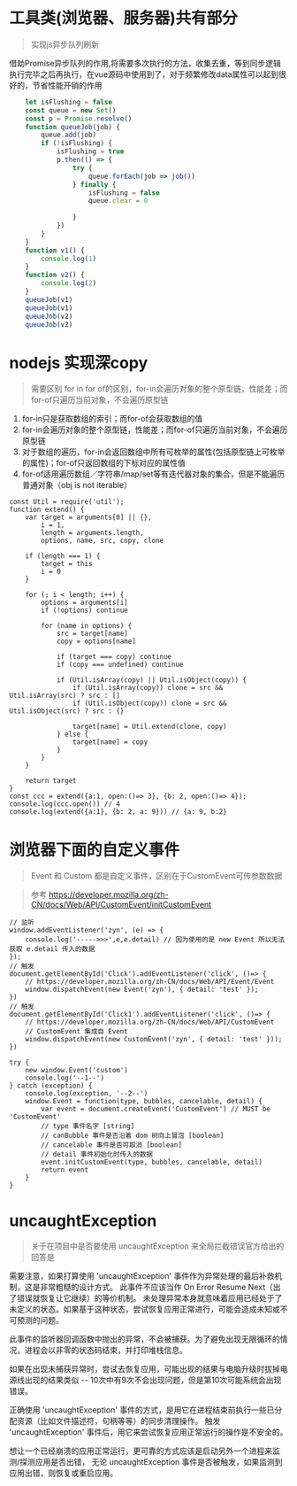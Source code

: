 # 工具类(浏览器、服务器)共有部分

> 实现js异步队列刷新

借助Promise异步队列的作用,将需要多次执行的方法，收集去重，等到同步逻辑执行完毕之后再执行，在vue源码中使用到了，对于频繁修改data属性可以起到很好的，节省性能开销的作用
```javascript
    let isFlushing = false
    const queue = new Set()
    const p = Promise.resolve()
    function queueJob(job) {
        queue.add(job)
        if (!isFlushing) {
            isFlushing = true
            p.then(() => {
                try {
                    queue.forEach(job => job())
                } finally {
                    isFlushing = false
                    queue.clear = 0
                    
                }
            })
        }
    }
    function v1() {
        console.log(1)
    }
    function v2() {
        console.log(2)
    }
    queueJob(v1)
    queueJob(v1)
    queueJob(v2)
    queueJob(v2)
```

# nodejs 实现深copy

> 需要区别 for in for of的区别，for-in会遍历对象的整个原型链，性能差；而for-of只遍历当前对象，不会遍历原型链

1. for-in只是获取数组的索引；而for-of会获取数组的值
2. for-in会遍历对象的整个原型链，性能差；而for-of只遍历当前对象，不会遍历原型链
3. 对于数组的遍历，for-in会返回数组中所有可枚举的属性(包括原型链上可枚举的属性)；for-of只返回数组的下标对应的属性值
4. for-of适用遍历数组／字符串/map/set等有迭代器对象的集合，但是不能遍历普通对象（obj is not iterable）

```code
const Util = require('util');
function extend() {
    var target = arguments[0] || {},
        i = 1,
        length = arguments.length,
        options, name, src, copy, clone

    if (length === 1) {
        target = this
        i = 0
    }

    for (; i < length; i++) {
        options = arguments[i]
        if (!options) continue

        for (name in options) {
            src = target[name]
            copy = options[name]

            if (target === copy) continue
            if (copy === undefined) continue

            if (Util.isArray(copy) || Util.isObject(copy)) {
                if (Util.isArray(copy)) clone = src && Util.isArray(src) ? src : []
                if (Util.isObject(copy)) clone = src && Util.isObject(src) ? src : {}

                target[name] = Util.extend(clone, copy)
            } else {
                target[name] = copy
            }
        }
    }

    return target
}
const ccc = extend({a:1, open:()=> 3}, {b: 2, open:()=> 4});
console.log(ccc.open()) // 4
console.log(extend({a:1}, {b: 2, a: 9})) // {a: 9, b:2}
```

# 浏览器下面的自定义事件
> Event 和 Custom 都是自定义事件，区别在于CustomEvent可传参数数据

> 参考 https://developer.mozilla.org/zh-CN/docs/Web/API/CustomEvent/initCustomEvent

```code
// 监听
window.addEventListener('zyn', (e) => {
    console.log('----->>>',e,e.detail) // 因为使用的是 new Event 所以无法获取 e.detail 传入的数据
});
// 触发
document.getElementById('Click').addEventListener('click', ()=> {
    // https://developer.mozilla.org/zh-CN/docs/Web/API/Event/Event
    window.dispatchEvent(new Event('zyn'), { detail: 'test' });
})
// 触发
document.getElementById('Click1').addEventListener('click', ()=> {
    // https://developer.mozilla.org/zh-CN/docs/Web/API/CustomEvent
    // CustomEvent 集成自 Event
    window.dispatchEvent(new CustomEvent('zyn', { detail: 'test' }));
})

try {
    new window.Event('custom')
    console.log('--1--')
} catch (exception) {
    console.log(exception, '--2--')
    window.Event = function(type, bubbles, cancelable, detail) {
        var event = document.createEvent('CustomEvent') // MUST be 'CustomEvent'
        // type 事件名字 [string]
        // canBubble 事件是否沿着 dom 树向上冒泡 [boolean]
        // cancelable 事件是否可取消 [boolean]
        // detail 事件初始化时传入的数据
        event.initCustomEvent(type, bubbles, cancelable, detail)
        return event
    }
}
```

# uncaughtException

> 关于在项目中是否要使用 uncaughtException 来全局拦截错误官方给出的回答是

需要注意，如果打算使用 'uncaughtException' 事件作为异常处理的最后补救机制，这是非常粗糙的设计方式。 此事件不应该当作 On Error Resume Next（出了错误就恢复让它继续）的等价机制。 未处理异常本身就意味着应用已经处于了未定义的状态。如果基于这种状态，尝试恢复应用正常进行，可能会造成未知或不可预测的问题。

此事件的监听器回调函数中抛出的异常，不会被捕获。为了避免出现无限循环的情况，进程会以非零的状态码结束，并打印堆栈信息。

如果在出现未捕获异常时，尝试去恢复应用，可能出现的结果与电脑升级时拔掉电源线出现的结果类似 -- 10次中有9次不会出现问题，但是第10次可能系统会出现错误。

正确使用 'uncaughtException' 事件的方式，是用它在进程结束前执行一些已分配资源（比如文件描述符，句柄等等）的同步清理操作。 触发 'uncaughtException' 事件后，用它来尝试恢复应用正常运行的操作是不安全的。

想让一个已经崩溃的应用正常运行，更可靠的方式应该是启动另外一个进程来监测/探测应用是否出错， 无论 uncaughtException 事件是否被触发，如果监测到应用出错，则恢复或重启应用。
